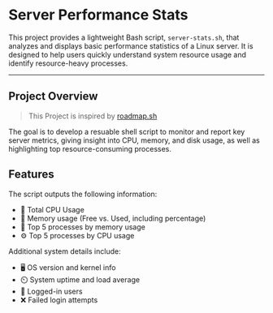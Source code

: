 # Server Performance Stats

This project provides a lightweight Bash script, `server-stats.sh`, that analyzes and displays basic performance statistics of a Linux server. It is designed to help users quickly understand system resource usage and identify resource-heavy processes.

---
## Project Overview
> This Project is inspired by [roadmap.sh](https://roadmap.sh/projects/server-stats)

The goal is to develop a resuable shell script to monitor and report key server metrics, giving insight into CPU, memory, and disk usage, as well as highlighting top resource-consuming processes. 

## Features
The script outputs the following information: 
- 🔧 Total CPU Usage
- 💾 Memory usage (Free vs. Used, including percentage)
- 🧠 Top 5 processes by memory usage
- ⚙️ Top 5 processes by CPU usage

Additional system details include:
- 🖥️ OS version and kernel info
- ⏲️ System uptime and load average
- 👥 Logged-in users
- ❌ Failed login attempts

